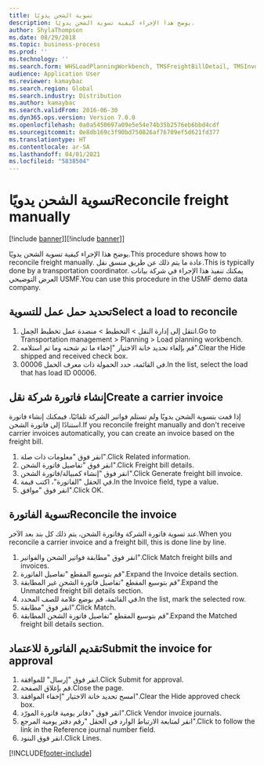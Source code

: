 ```yaml
---
title: تسوية الشحن يدويًا
description: يوضح هذا الإجراء كيفية تسوية الشحن يدويًا.
author: ShylaThompson
ms.date: 08/29/2018
ms.topic: business-process
ms.prod: ''
ms.technology: ''
ms.search.form: WHSLoadPlanningWorkbench, TMSFreightBillDetail, TMSInvoiceTable, TMSFreightBillInvoiceReconcile, TMSInvoiceJournal, LedgerJournalTable, LedgerJournalTransDaily, TMSFBDetailReconcile
audience: Application User
ms.reviewer: kamaybac
ms.search.region: Global
ms.search.industry: Distribution
ms.author: kamaybac
ms.search.validFrom: 2016-06-30
ms.dyn365.ops.version: Version 7.0.0
ms.openlocfilehash: 0a0a5450697a09e5e54e74b35b2576eb6bbd4cdf
ms.sourcegitcommit: 0e8db169c3f90bd750826af76709ef5d621fd377
ms.translationtype: HT
ms.contentlocale: ar-SA
ms.lasthandoff: 04/01/2021
ms.locfileid: "5838504"
---
```

# <a name="reconcile-freight-manually"></a><span data-ttu-id="27986-103">تسوية الشحن يدويًا</span><span class="sxs-lookup"><span data-stu-id="27986-103">Reconcile freight manually</span></span>

<span data-ttu-id="27986-104">[!include [banner](../../includes/banner.md)]]</span><span class="sxs-lookup"><span data-stu-id="27986-104">[!include [banner](../../includes/banner.md)]]</span></span>

<span data-ttu-id="27986-105">يوضح هذا الإجراء كيفية تسوية الشحن يدويًا.</span><span class="sxs-lookup"><span data-stu-id="27986-105">This procedure shows how to reconcile freight manually.</span></span> <span data-ttu-id="27986-106">عادة ما يتم ذلك عن طريق منسق نقل.</span><span class="sxs-lookup"><span data-stu-id="27986-106">This is typically done by a transportation coordinator.</span></span> <span data-ttu-id="27986-107">يمكنك تنفيذ هذا الإجراء في شركة بيانات العرض التوضيحي USMF.</span><span class="sxs-lookup"><span data-stu-id="27986-107">You can use this procedure in the USMF demo data company.</span></span>


## <a name="select-a-load-to-reconcile"></a><span data-ttu-id="27986-108">تحديد حمل عمل للتسوية</span><span class="sxs-lookup"><span data-stu-id="27986-108">Select a load to reconcile</span></span>
1. <span data-ttu-id="27986-109">انتقل إلى إدارة النقل > التخطيط > منضدة عمل تخطيط الحِمل‬.</span><span class="sxs-lookup"><span data-stu-id="27986-109">Go to Transportation management > Planning > Load planning workbench.</span></span>
2. <span data-ttu-id="27986-110">قم بإلغاء تحديد خانة الاختيار "إخفاء ما تم شحنه‬ وما تم استلامه‬".</span><span class="sxs-lookup"><span data-stu-id="27986-110">Clear the Hide shipped and received check box.</span></span> 
3. <span data-ttu-id="27986-111">في القائمة، حدد الحمولة ذات معرف الحمل 00006.</span><span class="sxs-lookup"><span data-stu-id="27986-111">In the list, select the load that has load ID 00006.</span></span>

## <a name="create-a-carrier-invoice"></a><span data-ttu-id="27986-112">إنشاء فاتورة شركة نقل</span><span class="sxs-lookup"><span data-stu-id="27986-112">Create a carrier invoice</span></span>
<span data-ttu-id="27986-113">إذا قمت بتسوية الشحن يدويًا ولم تستلم فواتير الشركة تلقائيًا، فيمكنك إنشاء فاتورة استنادًا إلى فاتورة الشحن.</span><span class="sxs-lookup"><span data-stu-id="27986-113">If you reconcile freight manually and don't receive carrier invoices automatically, you can create an invoice based on the freight bill.</span></span>  
1. <span data-ttu-id="27986-114">انقر فوق "معلومات ذات صلة".</span><span class="sxs-lookup"><span data-stu-id="27986-114">Click Related information.</span></span>
2. <span data-ttu-id="27986-115">انقر فوق "تفاصيل فاتورة الشحن".</span><span class="sxs-lookup"><span data-stu-id="27986-115">Click Freight bill details.</span></span>
3. <span data-ttu-id="27986-116">انقر فوق "إنشاء كمبيالة/فاتورة الشحن".</span><span class="sxs-lookup"><span data-stu-id="27986-116">Click Generate freight bill invoice.</span></span>
4. <span data-ttu-id="27986-117">في الحقل "الفاتورة"، اكتب قيمة.</span><span class="sxs-lookup"><span data-stu-id="27986-117">In the Invoice field, type a value.</span></span>
5. <span data-ttu-id="27986-118">انقر فوق "موافق".</span><span class="sxs-lookup"><span data-stu-id="27986-118">Click OK.</span></span>

## <a name="reconcile-the-invoice"></a><span data-ttu-id="27986-119">تسوية الفاتورة</span><span class="sxs-lookup"><span data-stu-id="27986-119">Reconcile the invoice</span></span>
<span data-ttu-id="27986-120">عند تسوية فاتورة الشركة وفاتورة الشحن، يتم ذلك كل بند بعد الآخر.</span><span class="sxs-lookup"><span data-stu-id="27986-120">When you reconcile a carrier invoice and a freight bill, this is done line by line.</span></span>  
1. <span data-ttu-id="27986-121">انقر فوق "مطابقة فواتير الشحن والفواتير".</span><span class="sxs-lookup"><span data-stu-id="27986-121">Click Match freight bills and invoices.</span></span>
2. <span data-ttu-id="27986-122">قم بتوسيع المقطع "تفاصيل الفاتورة".</span><span class="sxs-lookup"><span data-stu-id="27986-122">Expand the Invoice details section.</span></span>
3. <span data-ttu-id="27986-123">قم بتوسيع المقطع "تفاصيل فاتورة الشحن غير المطابقة‬".</span><span class="sxs-lookup"><span data-stu-id="27986-123">Expand the Unmatched freight bill details section.</span></span>
4. <span data-ttu-id="27986-124">في القائمة، قم بوضع علامة للصف المحدد.</span><span class="sxs-lookup"><span data-stu-id="27986-124">In the list, mark the selected row.</span></span>
5. <span data-ttu-id="27986-125">انقر فوق "مطابقة".</span><span class="sxs-lookup"><span data-stu-id="27986-125">Click Match.</span></span>
6. <span data-ttu-id="27986-126">قم بتوسيع المقطع "تفاصيل فاتورة الشحن المطابقة‬".</span><span class="sxs-lookup"><span data-stu-id="27986-126">Expand the Matched freight bill details section.</span></span>

## <a name="submit-the-invoice-for-approval"></a><span data-ttu-id="27986-127">تقديم الفاتورة للاعتماد</span><span class="sxs-lookup"><span data-stu-id="27986-127">Submit the invoice for approval</span></span>
1. <span data-ttu-id="27986-128">انقر فوق "إرسال" للموافقة.</span><span class="sxs-lookup"><span data-stu-id="27986-128">Click Submit for approval.</span></span>
2. <span data-ttu-id="27986-129">قم بإغلاق الصفحة.</span><span class="sxs-lookup"><span data-stu-id="27986-129">Close the page.</span></span>
3. <span data-ttu-id="27986-130">امسح تحديد خانة الاختيار "إخفاء الموافقة‬".</span><span class="sxs-lookup"><span data-stu-id="27986-130">Clear the Hide approved check box.</span></span> 
4. <span data-ttu-id="27986-131">انقر فوق "دفاتر يومية فاتورة المورّد".</span><span class="sxs-lookup"><span data-stu-id="27986-131">Click Vendor invoice journals.</span></span>
5. <span data-ttu-id="27986-132">انقر لمتابعة الارتباط الوارد في الحقل "رقم دفتر يومية المرجع‬".</span><span class="sxs-lookup"><span data-stu-id="27986-132">Click to follow the link in the Reference journal number field.</span></span>
6. <span data-ttu-id="27986-133">انقر فوق البنود.</span><span class="sxs-lookup"><span data-stu-id="27986-133">Click Lines.</span></span>



[!INCLUDE[footer-include](../../../includes/footer-banner.md)]